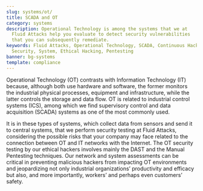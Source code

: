 ```yaml
---
slug: systems/ot/
title: SCADA and OT
category: systems
description: Operational Technology is among the systems that we at
  Fluid Attacks help you evaluate to detect security vulnerabilities
  that you can subsequently remediate.
keywords: Fluid Attacks, Operational Technology, SCADA, Continuous Hacking,
  Security, System, Ethical Hacking, Pentesting
banner: bg-systems
template: compliance
---
```


<div class="paragraph fw3 f3 lh-2">

Operational Technology (OT) contrasts with Information Technology (IT)
because, although both use hardware and software, the former monitors
the industrial physical processes, equipment and infrastructure, while
the latter controls the storage and data flow. OT is related to
industrial control systems (ICS), among which we find supervisory
control and data acquisition (SCADA) systems as one of the most commonly
used.

</div>

<div class="paragraph fw3 f3 lh-2">

It is in these types of systems, which collect data from sensors and
send it to central systems, that we perform security testing at Fluid
Attacks, considering the possible risks that your company may face
related to the connection between OT and IT networks with the Internet.
The OT security testing by our ethical hackers involves mainly the DAST
and the Manual Pentesting techniques. Our network and system assessments
can be critical in preventing malicious hackers from impacting OT
environments and jeopardizing not only industrial organizations’
productivity and efficacy but also, and more importantly, workers’ and
perhaps even customers’ safety.

</div>